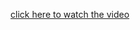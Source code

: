 [click here to watch the video](https://github.com/ggharsha964-arch/cook-book/blob/main/Demo%20Video-link.md)
